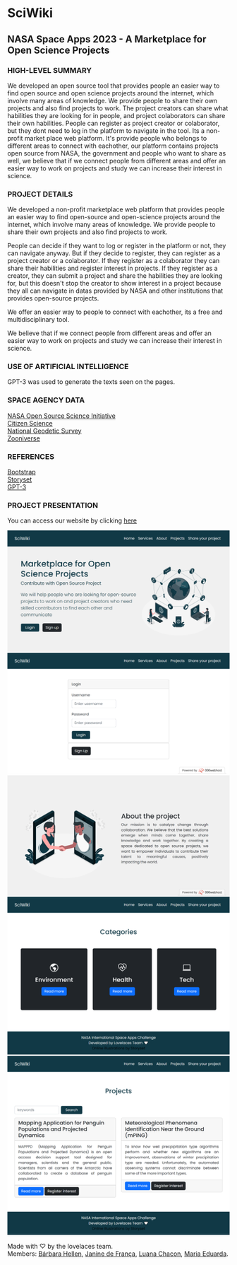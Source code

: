 # SciWiki

## NASA Space Apps 2023 - A Marketplace for Open Science Projects

### HIGH-LEVEL SUMMARY
We developed an open source tool that provides people an easier way to find open source and open science projects around the internet, which involve many areas of knowledge. We provide people to share their own projects and also find projects to work. The project creators can share what habilities they are looking for in people, and project colaborators can share their own habilities. People can register as project creator or colaborator, but they dont need to log in the platform to navigate in the tool. Its a non-profit market place web platform. It's provide people who belongs to different areas to connect with eachother, our platform contains projects open source from NASA, the government and people who want to share as well, we believe that if we connect people from different areas and offer an easier way to work on projects and study we can increase their interest in science.

### PROJECT DETAILS
We developed a non-profit marketplace web platform that provides people an easier way to find open-source and open-science projects around the internet, which involve many areas of knowledge. We provide people to share their own projects and also find projects to work.

People can decide if they want to log or register in the platform or not, they can navigate anyway. But if they decide to register, they can register as a project creator or a colaborator. If they register as a colaborator they can share their habilities and register interest in projects. If they register as a creator, they can submit a project and share the habilities they are looking for, but this doesn't stop the creator to show interest in a project because they all can navigate in datas provided by NASA and other institutions that provides open-source projects.

We offer an easier way to people to connect with eachother, its a free and multidisciplinary tool.

We believe that if we connect people from different areas and offer an easier way to work on projects and study we can increase their interest in science.

### USE OF ARTIFICIAL INTELLIGENCE
GPT-3 was used to generate the texts seen on the pages.

### SPACE AGENCY DATA
[NASA Open Source Science Initiative](https://science.nasa.gov/researchers/open-science/)<br>
[Citizen Science](https://www.citizenscience.gov/#)<br>
[National Geodetic Survey](https://geodesy.noaa.gov/GPSonBM/)<br>
[Zooniverse](https://www.zooniverse.org/projects/ucla-seti-group/are-we-alone-in-the-universe)<br>

### REFERENCES
[Bootstrap](https://getbootstrap.com/)<br>
[Storyset](https://storyset.com/)<br>
[GPT-3](https://chat.openai.com/)<br>

### PROJECT PRESENTATION
You can access our website by clicking [here](https://sciwiki.000webhostapp.com/index.php)

![Initial page](img/pages/initialPage.png)<br>
![Login page](img/pages/loginPage.png)<br>
![About the project page](img/pages/aboutPage.png)<br>
![Categories page](img/pages/categoriesPage.png)<br>
![Projects page](img/pages/projectsPage.png)<br>

Made with ♡ by the lovelaces team.<br>
Members:
[Bárbara Hellen](https://github.com/barbarahellen),
[Janine de França](https://github.com/janinefr),
[Luana Chacon](https://github.com/lmcca),
[Maria Eduarda](https://github.com/EduardaBezerra).



